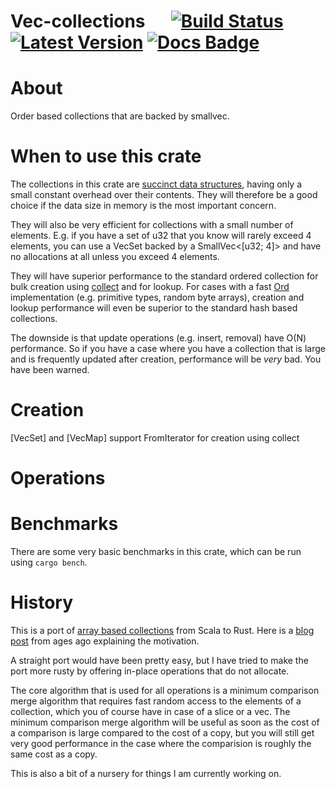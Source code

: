 
# Vec-collections &emsp; [![Build Status]][travis] [![Latest Version]][crates.io] [![Docs Badge]][docs.rs]

[Build Status]: https://api.travis-ci.org/rklaehn/vec-collections.svg?branch=master
[travis]: https://travis-ci.org/rklaehn/vec-collections
[Latest Version]: https://img.shields.io/crates/v/vec-collections.svg
[crates.io]: https://crates.io/crates/vec-collections
[Docs Badge]: https://img.shields.io/badge/docs-docs.rs-green
[docs.rs]: https://docs.rs/vec-collections

# About

Order based collections that are backed by smallvec.

# When to use this crate

The collections in this crate are [succinct data structures], having only a small constant overhead over their contents. They will therefore be a good choice if the data size in memory is the most important concern.

They will also be very efficient for collections with a small number of elements. E.g. if you have a set of u32 that you know will rarely exceed 4 elements, you can use a VecSet backed by a SmallVec<[u32; 4]> and have no allocations at all unless you exceed 4 elements.

They will have superior performance to the standard ordered collection for bulk creation using [collect] and for lookup. For cases with a fast [Ord] implementation (e.g. primitive types, random byte arrays), creation and lookup performance will even be superior to the standard hash based collections.

The downside is that update operations (e.g. insert, removal) have O(N) performance. So if you have a case where you have a collection that is large and is frequently updated after creation, performance will be *very* bad. You have been warned.

# Creation

[VecSet] and [VecMap] support FromIterator for creation using collect

# Operations

# Benchmarks

There are some very basic benchmarks in this crate, which can be run using `cargo bench`.



# History

This is a port of [array based collections] from Scala to Rust. Here is a [blog post](http://rklaehn.github.io/2015/12/18/array-based-immutable-collections/) from ages ago explaining the motivation.

A straight port would have been pretty easy, but I have tried to make the port more rusty by offering in-place operations that do not allocate.

The core algorithm that is used for all operations is a minimum comparison merge algorithm that requires fast random access
to the elements of a collection, which you of course have in case of a slice or a vec. The minimum comparison merge algorithm
will be useful as soon as the cost of a comparison is large compared to the cost of a copy, but you will still get very good
performance in the case where the comparision is roughly the same cost as a copy.

This is also a bit of a nursery for things I am currently working on.

[collect]: https://doc.rust-lang.org/std/iter/trait.Iterator.html#method.collect
[succinct data structures]: https://en.wikipedia.org/wiki/Succinct_data_structure
[Ord]: https://doc.rust-lang.org/std/cmp/trait.Ord.html
[array based collections]: https://github.com/rklaehn/abc
